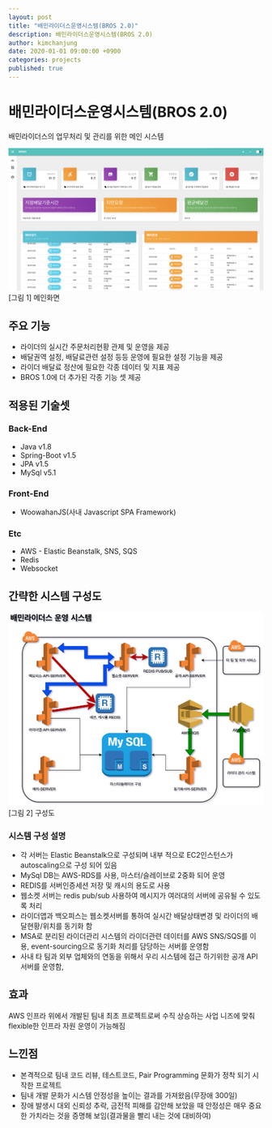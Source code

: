 ```yaml
---
layout: post
title: "배민라이더스운영시스템(BROS 2.0)"
description: 배민라이더스운영시스템(BROS 2.0)
author: kimchanjung
date: 2020-01-01 09:00:00 +0900
categories: projects
published: true
---
```


# 배민라이더스운영시스템(BROS 2.0)

배민라이더스의 업무처리 및 관리를 위한 메인 시스템 

![bros-main](/post-img/projects/bros2.0/brms-dashboard.png)
[그림 1] 메인화면


## 주요 기능
- 라이더의 실시간 주문처리현황 관제 및 운영을 제공
- 배달권역 설정, 배달료관련 설정 등등 운영에 필요한 설정 기능을 제공
- 라이더 배달료 정산에 필요한 각종 데이터 및 지표 제공
- BROS 1.0에 더 추가된 각종 기능 셋 제공

## 적용된 기술셋
### Back-End
- Java v1.8
- Spring-Boot v1.5
- JPA v1.5
- MySql v5.1 

### Front-End
- WoowahanJS(사내 Javascript SPA Framework)

### Etc
- AWS - Elastic Beanstalk, SNS, SQS
- Redis
- Websocket  


## 간략한 시스템 구성도

![bros-architecture](/post-img/projects/bros2.0/bros-architecture.png)
[그림 2] 구성도 

### 시스템 구성 설명
- 각 서버는 Elastic Beanstalk으로 구성되며 내부 적으로 EC2인스턴스가 autoscaling으로 구성 되어 있음
- MySql DB는 AWS-RDS를 사용, 마스터/슬레이브로 2중화 되어 운영
- REDIS를 서버인증세션 저장 및 캐시의 용도로 사용
- 웹소켓 서버는 redis pub/sub 사용하여 메시지가 여러대의 서버에 공유될 수 있도록 처리 
- 라이더앱과 백오피스는 웹소켓서버를 통하여 실시간 배달상태변경 및 라이더의 배달현황/위치를 동기화 함
- MSA로 분리된 라이더관리 시스템의 라이더관련 데이터를 AWS SNS/SQS를 이용, event-sourcing으로 동기화 처리를 담당하는 서버를 운영함
- 사내 타 팀과 외부 업체와의 연동을 위해서 우리 시스템에 접근 하기위한 공개 API 서버를 운영함, 


## 효과
AWS 인프라 위에서 개발된 팀내 최초 프로젝트로써 수직 상승하는 사업 니즈에 맞춰 flexible한 인프라 자원 운영이 가능해짐

## 느낀점
- 본격적으로 팀내 코드 리뷰, 테스트코드, Pair Programming 문화가 정착 되기 시작한 프로젝트
- 팀내 개발 문화가 시스템 안정성을 높이는 결과를 가져왔음(무장애 300일)
- 장애 발생시 대외 신뢰성 추락, 금전적 피해를 감안해 보았을 때 안정성은 매우 중요한 가치라는 것을 증명해 보임(결과물을 빨리 내는 것에 대비하여)
